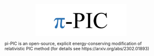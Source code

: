 <p align="center">
<img src="docs/pipic_logo.png" width="300">
</p>
pi-PIC is an open-source, explicit energy-conserving modification of relativistic PIC method (for details see https://arxiv.org/abs/2302.01893)
